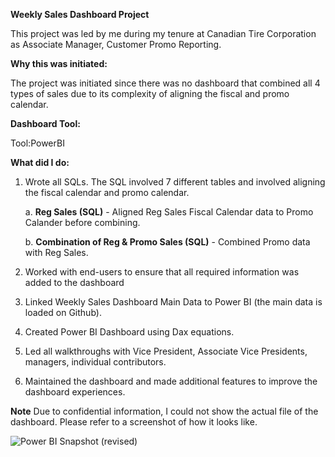 **Weekly Sales Dashboard Project**

This project was led by me during my tenure at Canadian Tire Corporation as Associate Manager, Customer Promo Reporting. 

**Why this was initiated:** 
 
The project was initiated since there was no dashboard that combined all 4 types of sales due to its complexity of aligning the fiscal and promo calendar.

**Dashboard Tool:** 

Tool:PowerBI

**What did I do:**
1. Wrote all SQLs. The SQL involved 7 different tables and involved aligning the fiscal calendar and promo calendar. 
    
    a. **Reg Sales (SQL)** - Aligned Reg Sales Fiscal Calendar data to Promo Calander before combining.
    
    b. **Combination of Reg & Promo Sales (SQL)** - Combined Promo data with Reg Sales.  
    
2. Worked with end-users to ensure that all required information was added to the dashboard
3. Linked Weekly Sales Dashboard Main Data to Power BI (the main data is loaded on Github). 
4. Created Power BI Dashboard using Dax equations. 
5. Led all walkthroughs with Vice President, Associate Vice Presidents, managers, individual contributors. 
6. Maintained the dashboard and made additional features to improve the dashboard experiences. 

**Note**
Due to confidential information, I could not show the actual file of the dashboard. Please refer to a screenshot of how it looks like.

![Power BI Snapshot (revised)](https://user-images.githubusercontent.com/73127589/234129530-80392ff7-edfa-474c-9df5-b2f63e4e92b9.png)
